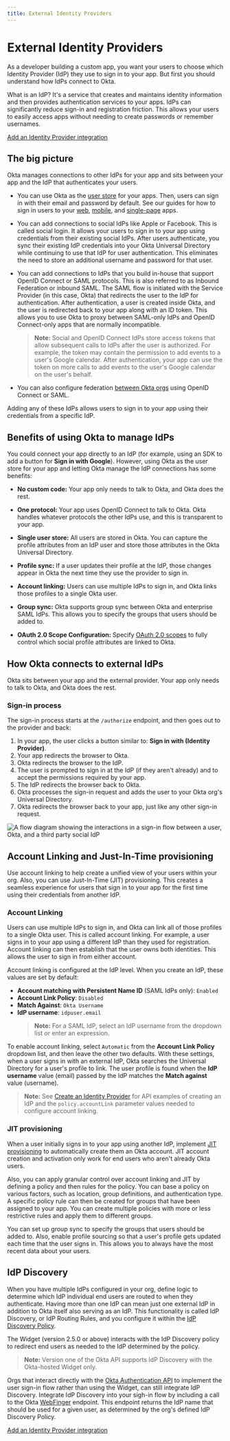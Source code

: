 ```yaml
---
title: External Identity Providers
---
```


# External Identity Providers

As a developer building a custom app, you want your users to choose which Identity Provider (IdP) they use to sign in to your app. But first you should understand how IdPs connect to Okta.

What is an IdP? It's a service that creates and maintains identity information and then provides authentication services to your apps. IdPs can significantly reduce sign-in and registration friction. This allows your users to easily access apps without needing to create passwords or remember usernames.

<a href='/docs/guides/identity-providers/' class='Button--blueDarkOutline card' data-proofer-ignore>
   <span>Add an Identity Provider integration</span>
</a>

## The big picture

Okta manages connections to other IdPs for your app and sits between your app and the IdP that authenticates your users.

* You can use Okta as the [user store](/docs/concepts/user-profiles/) for your apps. Then, users can sign in with their email and password by default. See our guides for how to sign in users to your [web](/docs/guides/sign-into-web-app-redirect/), [mobile](/docs/guides/sign-into-mobile-app-redirect/), and [single-page](/docs/guides/sign-into-spa-redirect/) apps.

* You can add connections to social IdPs like Apple or Facebook. This is called social login. It allows your users to sign in to your app using credentials from their existing social IdPs. After users authenticate, you sync their existing IdP credentials into your Okta Universal Directory while continuing to use that IdP for user authentication. This eliminates the need to store an additional username and password for that user.

* You can add connections to IdPs that you build in-house that support OpenID Connect or SAML protocols. This is also referred to as Inbound Federation or inbound SAML. The SAML flow is initiated with the Service Provider (in this case, Okta) that redirects the user to the IdP for authentication. After authentication, a user is created inside Okta, and the user is redirected back to your app along with an ID token. This allows you to use Okta to proxy between SAML-only IdPs and OpenID Connect-only apps that are normally incompatible.

  > **Note:** Social and OpenID Connect IdPs store access tokens that allow subsequent calls to IdPs after the user is authorized. For example, the token may contain the permission to add events to a user's Google calendar. After authentication, your app can use the token on more calls to add events to the user's Google calendar on the user's behalf.

* You can also configure federation [between Okta orgs](/docs/guides/add-an-external-idp/oktatookta/main/) using OpenID Connect or SAML.

Adding any of these IdPs allows users to sign in to your app using their credentials from a specific IdP.

## Benefits of using Okta to manage IdPs

You could connect your app directly to an IdP (for example, using an SDK to add a button for **Sign in with Google**). However, using Okta as the user store for your app and letting Okta manage the IdP connections has some benefits:

* **No custom code:** Your app only needs to talk to Okta, and Okta does the rest.

* **One protocol:** Your app uses OpenID Connect to talk to Okta. Okta handles whatever protocols the other IdPs use, and this is transparent to your app.

* **Single user store:** All users are stored in Okta. You can capture the profile attributes from an IdP user and store those attributes in the Okta Universal Directory.

* **Profile sync:** If a user updates their profile at the IdP, those changes appear in Okta the next time they use the provider to sign in.

* **Account linking:** Users can use multiple IdPs to sign in, and Okta links those profiles to a single Okta user.

* **Group sync:** Okta supports group sync between Okta and enterprise SAML IdPs. This allows you to specify the groups that users should be added to.

* **OAuth 2.0 Scope Configuration:** Specify [OAuth 2.0 scopes](/docs/guides/implement-oauth-for-okta/main/#scopes-and-supported-endpoints) to fully control which social profile attributes are linked to Okta.

## How Okta connects to external IdPs

Okta sits between your app and the external provider. Your app only needs to talk to Okta, and Okta does the rest.

### Sign-in process

The sign-in process starts at the `/authorize` endpoint, and then goes out to the provider and back:

1. In your app, the user clicks a button similar to: **Sign in with (Identity Provider)**.
2. Your app redirects the browser to Okta.
3. Okta redirects the browser to the IdP.
4. The user is prompted to sign in at the IdP (if they aren't already) and to accept the permissions required by your app.
5. The IdP redirects the browser back to Okta.
6. Okta processes the sign-in request and adds the user to your Okta org's Universal Directory.
7. Okta redirects the browser back to your app, just like any other sign-in request.

<div class="three-quarter">

![A flow diagram showing the interactions in a sign-in flow between a user, Okta, and a third party social IdP](/img/auth/social_login_flow.png)

<!-- Source image: https://www.figma.com/file/YH5Zhzp66kGCglrXQUag2E/%F0%9F%93%8A-Updated-Diagrams-for-Dev-Docs?type=design&node-id=4336%3A21837&mode=design&t=Zl0pQHW1kqZli8ZO-1  social_login_flow -->

</div>

<!-- Source for image. Generated using http://www.plantuml.com/plantuml/uml/

@startuml
skinparam monochrome true

participant "Okta" as ok
participant "User Agent" as ua
participant "Social Identity Provider" as idp

ua -> ok: Get /oauth2/v1/authorize
ok -> ua: 302 to IdP's Authorize Endpoint + state
ua -> idp: GET IdP's Authorize Endpoint + state
ua <-> idp: User authenticates
idp -> ua: 302 to /oauth2/v1/authorize/callback + state  + code
ua -> ok: GET /oauth2/v1/authorize/callback + state  + code
ok -> ua: 302 to redirect_uri
@enduml
-->

## Account Linking and Just-In-Time provisioning

Use account linking to help create a unified view of your users within your org. Also, you can use Just-In-Time (JIT) provisioning. This creates a seamless experience for users that sign in to your app for the first time using their credentials from another IdP.

### Account Linking

Users can use multiple IdPs to sign in, and Okta can link all of those profiles to a single Okta user. This is called account linking. For example, a user signs in to your app using a different IdP than they used for registration. Account linking can then establish that the user owns both identities. This allows the user to sign in from either account.

Account linking is configured at the IdP level. When you create an IdP, these values are set by default:

* **Account matching with Persistent Name ID** (SAML IdPs only): `Enabled`
* **Account Link Policy**: `Disabled`
* **Match Against**: `Okta Username`
* **IdP username**: `idpuser.email`
  > **Note:** For a SAML IdP, select an IdP username from the dropdown list or enter an expression.

To enable account linking, select `Automatic` from the **Account Link Policy** dropdown list, and then leave the other two defaults. With these settings, when a user signs in with an external IdP, Okta searches the Universal Directory for a user's profile to link. The user profile is found when the **IdP username** value (email) passed by the IdP matches the **Match against** value (username).

> **Note:** See [Create an Identity Provider](https://developer.okta.com/docs/api/openapi/okta-management/management/tag/IdentityProvider/#tag/IdentityProvider/operation/createIdentityProvider) for API examples of creating an IdP and the `policy.accountLink` parameter values needed to configure account linking.

### JIT provisioning

When a user initially signs in to your app using another IdP, implement [JIT provisioning](https://help.okta.com/okta_help.htm?id=ext_Identity_Providers) to automatically create them an Okta account. JIT account creation and activation only work for end users who aren't already Okta users.

Also, you can apply granular control over account linking and JIT by defining a policy and then rules for the policy. You can base a policy on various factors, such as location, group definitions, and authentication type. A specific policy rule can then be created for groups that have been assigned to your app. You can create multiple policies with more or less restrictive rules and apply them to different groups.

You can set up group sync to specify the groups that users should be added to. Also, enable profile sourcing so that a user's profile gets updated each time that the user signs in. This allows you to always have the most recent data about your users.

## IdP Discovery

When you have multiple IdPs configured in your org, define logic to determine which IdP individual end users are routed to when they authenticate. Having more than one IdP can mean just one external IdP in addition to Okta itself also serving as an IdP. This functionality is called IdP Discovery, or IdP Routing Rules, and you configure it within the [IdP Discovery Policy](/docs/reference/api/policy/#idp-discovery-policy).

The Widget (version 2.5.0 or above) interacts with the IdP Discovery policy to redirect end users as needed to the IdP determined by the policy.

> **Note:** Version one of the Okta API supports IdP Discovery with the Okta-hosted Widget only.

Orgs that interact directly with the [Okta Authentication API](/docs/reference/api/authn/) to implement the user sign-in flow rather than using the Widget, can still integrate IdP Discovery. Integrate IdP Discovery into your sigh-in flow by including a call to the Okta [WebFinger](/docs/reference/api/webfinger/) endpoint. This endpoint returns the IdP name that should be used for a given user, as determined by the org's defined IdP Discovery Policy.

<a href='/docs/guides/identity-providers/' class='Button--blueDarkOutline card' data-proofer-ignore>
	<span>Add an Identity Provider integration</span>
</a>
